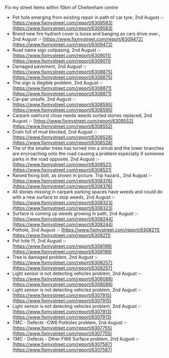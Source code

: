 Fix my street items within 10km of Cheltenham centre

<!-- fix_marker starts -->

- Pot hole emerging from existing repair in path of car tyre, 2nd August :- [https://www.fixmystreet.com/report/6309583](https://www.fixmystreet.com/report/6309583)
- Brand new fire hydrant cover is loose and banging as cars drive over., 2nd August :- [https://www.fixmystreet.com/report/6309472](https://www.fixmystreet.com/report/6309472)
- Road name sign collpasing, 2nd August :- [https://www.fixmystreet.com/report/6309011](https://www.fixmystreet.com/report/6309011)
- Damaged pavement, 2nd August :- [https://www.fixmystreet.com/report/6308875](https://www.fixmystreet.com/report/6308875)
- The sign is illegible problem, 2nd August :- [https://www.fixmystreet.com/report/6308871](https://www.fixmystreet.com/report/6308871)
- Car-par unsafe, 2nd August :- [https://www.fixmystreet.com/report/6308595](https://www.fixmystreet.com/report/6308595)
- Carpark oakhurst close needs weeds sorted stones replaced, 2nd August :- [https://www.fixmystreet.com/report/6308552](https://www.fixmystreet.com/report/6308552)
- Drain full of mud blocked, 2nd August :- [https://www.fixmystreet.com/report/6308528](https://www.fixmystreet.com/report/6308528)
- The of the smaller trees has turned into a shrub and the lower branches are encroaching onto the road causing a problem especially if someone parks in the road opposite, 2nd August :- [https://www.fixmystreet.com/report/6308521](https://www.fixmystreet.com/report/6308521)
- Raised fixing bolt, as shown in picture. Trip hazard., 2nd August :- [https://www.fixmystreet.com/report/6308376](https://www.fixmystreet.com/report/6308376)
- All stones missing in carpark parking spaces have weeds and could do with a new surface to stop weeds, 2nd August :- [https://www.fixmystreet.com/report/6308323](https://www.fixmystreet.com/report/6308323)
- Surface is coming up weeds growing in path, 2nd August :- [https://www.fixmystreet.com/report/6308244](https://www.fixmystreet.com/report/6308244)
- Pothole, 2nd August :- [https://www.fixmystreet.com/report/6308211](https://www.fixmystreet.com/report/6308211)
- Pot hole !!!, 2nd August :- [https://www.fixmystreet.com/report/6308199](https://www.fixmystreet.com/report/6308199)
- Tree is damaged problem, 2nd August :- [https://www.fixmystreet.com/report/6308257](https://www.fixmystreet.com/report/6308257)
- Light sensor is not detecting vehicles problem, 2nd August :- [https://www.fixmystreet.com/report/6308088](https://www.fixmystreet.com/report/6308088)
- Light sensor is not detecting vehicles problem, 2nd August :- [https://www.fixmystreet.com/report/6307915](https://www.fixmystreet.com/report/6307915)
- Light sensor is not detecting vehicles problem, 2nd August :- [https://www.fixmystreet.com/report/6307913](https://www.fixmystreet.com/report/6307913)
- TMC - Defects -CW6 Potholes  problem, 2nd August :- [https://www.fixmystreet.com/report/6307755](https://www.fixmystreet.com/report/6307755)
- TMC - Defects - Other FW6  Surface problem, 2nd August :- [https://www.fixmystreet.com/report/6307587](https://www.fixmystreet.com/report/6307587)

<!-- fix_marker ends -->